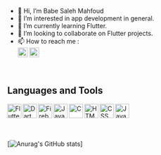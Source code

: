 - 👋 Hi, I’m Babe Saleh Mahfoud
- 👀 I’m interested in 
app development in general.
- 🌱 I’m currently learning Flutter.
- 💞️ I’m looking to collaborate on Flutter projects. <br />
- 📫 How to reach me : <br />
     [<img  alt="Babe Saleh Mahfoud | LinkedIn" width="22px" src="https://cdn.jsdelivr.net/npm/simple-icons@v3/icons/linkedin.svg" />][linkedin]
     [<img  alt="Babe Saleh Mahfoud | Instagram" width="22px" src="https://img.icons8.com/ios-filled/344/telegram-app.png" />][telegram]
<br />
 
## Languages and Tools
<img align="left" alt="Flutter" width="32px" src="https://img.icons8.com/fluency/344/flutter.png" /> 
<img align="left" alt="Dart" width="32px" src="https://img.icons8.com/color/344/dart.png" /> 
<img align="left" alt="Firebase" width="32px" src="https://img.icons8.com/color/344/firebase.png" /> 
<img align="left" alt="Java" width="32px" src="https://img.icons8.com/color/344/java-coffee-cup-logo--v1.png" /> 
<img align="left" alt="C" width="32px" src="https://img.icons8.com/color/344/c-programming.png" /> 
<img align="left" alt="HTML" width="32px" src="https://img.icons8.com/color/344/html-5--v1.png" />
<img align="left" alt="CSS" width="32px" src="https://img.icons8.com/color/344/css3.png"/>  
<img align="left" alt="JavaScript" width="32px" src="https://img.icons8.com/color/344/javascript--v1.png" /> <br /> <br /> 


[telegram]: https://t.me/Babe_Saleh_Mahfoud
[linkedin]: https://www.linkedin.com/in/babe-saleh-mahfoud-519b52200/
<br /> <br /> 
[![Anurag's GitHub stats](https://github-readme-stats.vercel.app/api?username=babe-saleh-mahfoud&show_icons=true&theme=radical&count_private=true)]

<br/>
<!---
babe-saleh-mahfoud/babe-saleh-mahfoud is a ✨ special ✨ repository because its `README.md` (this file) appears on your GitHub profile.
You can click the Preview link to take a look at your changes.
--->
